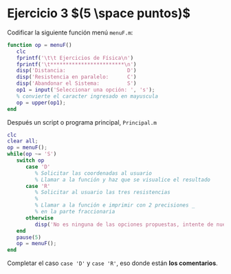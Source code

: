 # Ejercicio 3 $(5 \space puntos)$ #
Codificar la siguiente función menú `menuF.m`:

```matlab
function op = menuF()
   clc
   fprintf('\t\t Ejercicios de Física\n')
   fprintf('\t************************\n')
   disp('Distancia:                    D')
   disp('Resistencia en paralelo:      C')
   disp('Abandonar el Sistema:         S')
   op1 = input('Seleccionar una opción: ', 's');
   % convierte el caracter ingresado en mayuscula
   op = upper(op1);
end
```

Después un script o programa principal, `Principal.m`

```matlab
clc
clear all;
op = menuF();
while(op ~= 'S')
   switch op
      case 'D'
         % Solicitar las coordenadas al usuario
         % Llamar a la función y haz que se visualice el resultado
      case 'R'
         % Solicitar al usuario las tres resistencias
         %
         % Llamar a la función e imprimir con 2 precisiones _
         % en la parte fraccionaria
      otherwise
         disp('No es ninguna de las opciones propuestas, intente de nuevo.')
   end
   pause(5)
   op = menuF();
end
```

Completar el caso `case 'D'` y `case 'R'`, eso donde están **los comentarios**.
